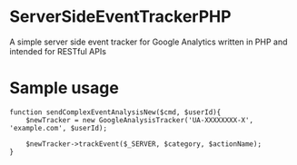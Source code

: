 # ServerSideEventTrackerPHP

A simple server side event tracker for Google Analytics written in PHP and intended for RESTful APIs


# Sample usage

```
function sendComplexEventAnalysisNew($cmd, $userId){
    $newTracker = new GoogleAnalysisTracker('UA-XXXXXXXX-X', 'example.com', $userId);

    $newTracker->trackEvent($_SERVER, $category, $actionName);
}
```
